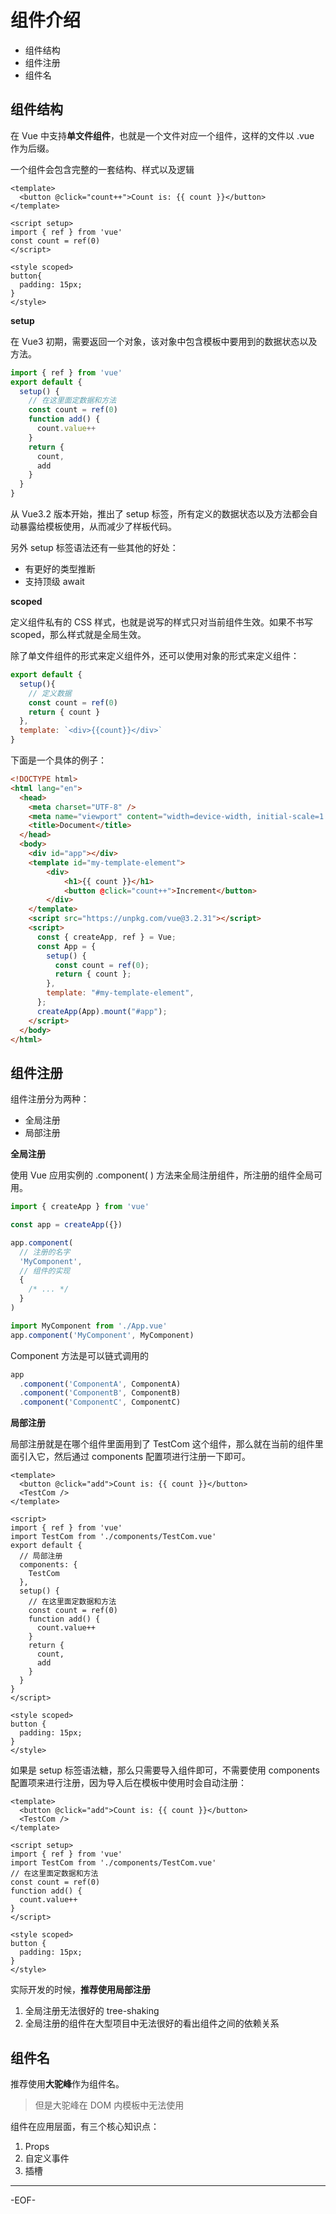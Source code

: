 # 组件介绍

- 组件结构
- 组件注册
- 组件名



## 组件结构

在 Vue 中支持**单文件组件**，也就是一个文件对应一个组件，这样的文件以 .vue 作为后缀。

一个组件会包含完整的一套结构、样式以及逻辑

```vue
<template>
  <button @click="count++">Count is: {{ count }}</button>
</template>

<script setup>
import { ref } from 'vue'
const count = ref(0)
</script>

<style scoped>
button{
  padding: 15px;
}
</style>
```

**setup**

在 Vue3 初期，需要返回一个对象，该对象中包含模板中要用到的数据状态以及方法。

```js
import { ref } from 'vue'
export default {
  setup() {
    // 在这里面定数据和方法
    const count = ref(0)
    function add() {
      count.value++
    }
    return {
      count,
      add
    }
  }
}
```

从 Vue3.2 版本开始，推出了 setup 标签，所有定义的数据状态以及方法都会自动暴露给模板使用，从而减少了样板代码。

另外 setup 标签语法还有一些其他的好处：

- 有更好的类型推断
- 支持顶级 await



**scoped**

定义组件私有的 CSS 样式，也就是说写的样式只对当前组件生效。如果不书写 scoped，那么样式就是全局生效。



除了单文件组件的形式来定义组件外，还可以使用对象的形式来定义组件：

```js
export default {
  setup(){
    // 定义数据
    const count = ref(0)
    return { count }
  },
  template: `<div>{{count}}</div>`
}
```

下面是一个具体的例子：

```html
<!DOCTYPE html>
<html lang="en">
  <head>
    <meta charset="UTF-8" />
    <meta name="viewport" content="width=device-width, initial-scale=1.0" />
    <title>Document</title>
  </head>
  <body>
    <div id="app"></div>
    <template id="my-template-element">
        <div>
            <h1>{{ count }}</h1>
            <button @click="count++">Increment</button>
        </div>
    </template>
    <script src="https://unpkg.com/vue@3.2.31"></script>
    <script>
      const { createApp, ref } = Vue;
      const App = {
        setup() {
          const count = ref(0);
          return { count };
        },
        template: "#my-template-element",
      };
      createApp(App).mount("#app");
    </script>
  </body>
</html>

```



## 组件注册

组件注册分为两种：

- 全局注册
- 局部注册

**全局注册**

使用 Vue 应用实例的 .component( ) 方法来全局注册组件，所注册的组件全局可用。

```js
import { createApp } from 'vue'

const app = createApp({})

app.component(
  // 注册的名字
  'MyComponent',
  // 组件的实现
  {
    /* ... */
  }
)
```

```js
import MyComponent from './App.vue'
app.component('MyComponent', MyComponent)
```

Component 方法是可以链式调用的

```js
app
  .component('ComponentA', ComponentA)
  .component('ComponentB', ComponentB)
  .component('ComponentC', ComponentC)
```



**局部注册**

局部注册就是在哪个组件里面用到了 TestCom 这个组件，那么就在当前的组件里面引入它，然后通过 components 配置项进行注册一下即可。

```vue
<template>
  <button @click="add">Count is: {{ count }}</button>
  <TestCom />
</template>

<script>
import { ref } from 'vue'
import TestCom from './components/TestCom.vue'
export default {
  // 局部注册
  components: {
    TestCom
  },
  setup() {
    // 在这里面定数据和方法
    const count = ref(0)
    function add() {
      count.value++
    }
    return {
      count,
      add
    }
  }
}
</script>

<style scoped>
button {
  padding: 15px;
}
</style>
```

如果是 setup 标签语法糖，那么只需要导入组件即可，不需要使用 components 配置项来进行注册，因为导入后在模板中使用时会自动注册：

```vue
<template>
  <button @click="add">Count is: {{ count }}</button>
  <TestCom />
</template>

<script setup>
import { ref } from 'vue'
import TestCom from './components/TestCom.vue'
// 在这里面定数据和方法
const count = ref(0)
function add() {
  count.value++
}
</script>

<style scoped>
button {
  padding: 15px;
}
</style>
```



实际开发的时候，**推荐使用局部注册**

1. 全局注册无法很好的 tree-shaking
2. 全局注册的组件在大型项目中无法很好的看出组件之间的依赖关系



## 组件名

推荐使用**大驼峰**作为组件名。

> 但是大驼峰在 DOM 内模板中无法使用



组件在应用层面，有三个核心知识点：

1. Props
2. 自定义事件
3. 插槽

---

-EOF-